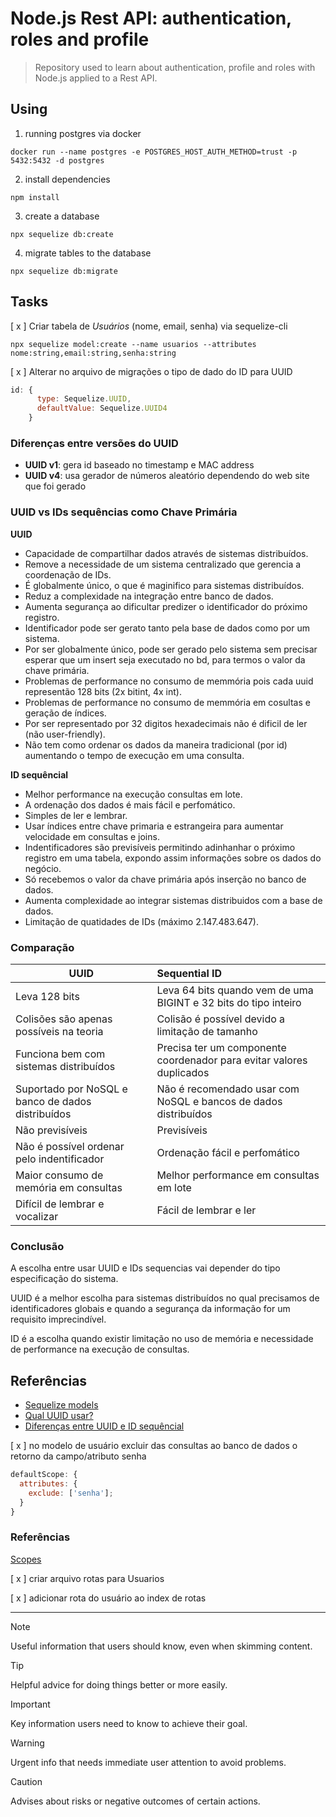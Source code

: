 # Node.js Rest API: authentication, roles and profile

> Repository used to learn about authentication, profile and roles with Node.js applied to a Rest API.

## Using

1. running postgres via docker

```shell
docker run --name postgres -e POSTGRES_HOST_AUTH_METHOD=trust -p 5432:5432 -d postgres
```

2. install dependencies

```
npm install
```

3. create a database

```
npx sequelize db:create
```

4. migrate tables to the database

```
npx sequelize db:migrate
```

## Tasks

[ x ] Criar tabela de _Usuários_ (nome, email, senha) via sequelize-cli

```shell
npx sequelize model:create --name usuarios --attributes nome:string,email:string,senha:string
```

[ x ] Alterar no arquivo de migrações o tipo de dado do ID para UUID

```javascript
id: {
      type: Sequelize.UUID,
      defaultValue: Sequelize.UUID4
    }
```

### Diferenças entre versões do UUID

- **UUID v1**: gera id baseado no timestamp e MAC address
- **UUID v4**: usa gerador de números aleatório dependendo do web site que foi gerado

### **UUID vs IDs sequências como Chave Primária**

**UUID**

- Capacidade de compartilhar dados através de sistemas distribuídos.
- Remove a necessidade de um sistema centralizado que gerencia a coordenação de IDs.
- É globalmente único, o que é maginifico para sistemas distribuídos.
- Reduz a complexidade na integração entre banco de dados.
- Aumenta segurança ao dificultar predizer o identificador do próximo registro.
- Identificador pode ser gerato tanto pela base de dados como por um sistema.
- Por ser globalmente único, pode ser gerado pelo sistema sem precisar esperar que um insert seja executado no bd, para termos o valor da chave primária.
- Problemas de performance no consumo de memmória pois cada uuid representão 128 bits (2x bitint, 4x int).
- Problemas de performance no consumo de memmória em cosultas e geração de índices.
- Por ser representado por 32 digitos hexadecimais não é dificil de ler (não user-friendly).
- Não tem como ordenar os dados da maneira tradicional (por id) aumentando o tempo de execução em uma consulta.

**ID sequêncial**

- Melhor performance na execução consultas em lote.
- A ordenação dos dados é mais fácil e perfomático.
- Simples de ler e lembrar.
- Usar índices entre chave primaria e estrangeira para aumentar velocidade em consultas e joins.
- Indentificadores são previsíveis permitindo adinhanhar o próximo registro em uma tabela, expondo assim informações sobre os dados do negócio.
- Só recebemos o valor da chave primária após inserção no banco de dados.
- Aumenta complexidade ao integrar sistemas distribuidos com a base de dados.
- Limitação de quatidades de IDs (máximo 2.147.483.647).

### Comparação

| UUID                                              | Sequential ID                                                        |
| ------------------------------------------------- | :------------------------------------------------------------------- |
| Leva 128 bits                                     | Leva 64 bits quando vem de uma BIGINT e 32 bits do tipo inteiro      |
| Colisões são apenas possíveis na teoria           | Colisão é possível devido a limitação de tamanho                     |
| Funciona bem com sistemas distribuídos            | Precisa ter um componente coordenador para evitar valores duplicados |
| Suportado por NoSQL e banco de dados distribuídos | Não é recomendado usar com NoSQL e bancos de dados distribuídos      |
| Não previsíveis                                   | Previsíveis                                                          |
| Não é possível ordenar pelo indentificador        | Ordenação fácil e perfomático                                        |
| Maior consumo de memória em consultas             | Melhor performance em consultas em lote                              |
| Difícil de lembrar e vocalizar                    | Fácil de lembrar e ler                                               |

### Conclusão

A escolha entre usar UUID e IDs sequencias vai depender do tipo especificação do sistema.

UUID é a melhor escolha para sistemas distribuídos no qual precisamos de identificadores globais e quando a segurança da informação for um requisito imprecindível.

ID é a escolha quando existir limitação no uso de memória e necessidade de performance na execução de consultas.

## Referências

- [Sequelize models](https://sequelize.org/docs/v6/core-concepts/model-basics/#uuids)
- [Qual UUID usar?](https://stackoverflow.com/questions/20342058/which-uuid-version-to-use)
- [Diferenças entre UUID e ID sequêncial](https://www.baeldung.com/uuid-vs-sequential-id-as-primary-key)

[ x ] no modelo de usuário excluir das consultas ao banco de dados o retorno da campo/atributo senha

```javascript
defaultScope: {
  attributes: {
    exclude: ['senha'];
  }
}
```

### Referências

[Scopes](https://sequelize.org/docs/v6/other-topics/scopes/)

[ x ] criar arquivo rotas para Usuarios

[ x ] adicionar rota do usuário ao index de rotas

---

> [!NOTE]
> Useful information that users should know, even when skimming content.

> [!TIP]
> Helpful advice for doing things better or more easily.

> [!IMPORTANT]
> Key information users need to know to achieve their goal.

> [!WARNING]
> Urgent info that needs immediate user attention to avoid problems.

> [!CAUTION]
> Advises about risks or negative outcomes of certain actions.
